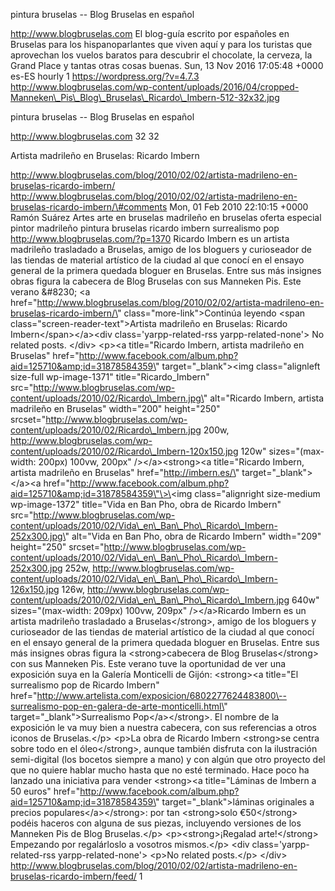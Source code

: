 pintura bruselas -- Blog Bruselas en español

http://www.blogbruselas.com El blog-guía escrito por españoles en
Bruselas para los hispanoparlantes que viven aquí y para los turistas
que aprovechan los vuelos baratos para descubrir el chocolate, la
cerveza, la Grand Place y tantas otras cosas buenas. Sun, 13 Nov 2016
17:05:48 +0000 es-ES hourly 1 https://wordpress.org/?v=4.7.3
http://www.blogbruselas.com/wp-content/uploads/2016/04/cropped-Manneken\_Pis\_Blog\_Bruselas\_Ricardo\_Imbern-512-32x32.jpg

pintura bruselas -- Blog Bruselas en español

http://www.blogbruselas.com 32 32

Artista madrileño en Bruselas: Ricardo Imbern

http://www.blogbruselas.com/blog/2010/02/02/artista-madrileno-en-bruselas-ricardo-imbern/
http://www.blogbruselas.com/blog/2010/02/02/artista-madrileno-en-bruselas-ricardo-imbern/\#comments
Mon, 01 Feb 2010 22:10:15 +0000 Ramón Suárez Artes arte en bruselas
madrileño en bruselas oferta especial pintor madrileño pintura bruselas
ricardo imbern surrealismo pop http://www.blogbruselas.com/?p=1370
Ricardo Imbern es un artista madrileño trasladado a Bruselas, amigo de
los bloguers y curioseador de las tiendas de material artístico de la
ciudad al que conocí en el ensayo general de la primera quedada bloguer
en Bruselas. Entre sus más insignes obras figura la cabecera de Blog
Bruselas con sus Manneken Pis. Este verano &\#8230; \<a
href=\"http://www.blogbruselas.com/blog/2010/02/02/artista-madrileno-en-bruselas-ricardo-imbern/\"
class=\"more-link\"\>Continúa leyendo \<span
class=\"screen-reader-text\"\>Artista madrileño en Bruselas: Ricardo
Imbern\</span\>\</a\>\<div class=\'yarpp-related-rss
yarpp-related-none\'\> No related posts. \</div\> \<p\>\<a
title=\"Ricardo Imbern, artista madrileño en Bruselas\"
href=\"http://www.facebook.com/album.php?aid=125710&amp;id=31878584359\"
target=\"\_blank\"\>\<img class=\"alignleft size-full wp-image-1371\"
title=\"Ricardo\_Imbern\"
src=\"http://www.blogbruselas.com/wp-content/uploads/2010/02/Ricardo\_Imbern.jpg\"
alt=\"Ricardo Imbern, artista madrileño en Bruselas\" width=\"200\"
height=\"250\"
srcset=\"http://www.blogbruselas.com/wp-content/uploads/2010/02/Ricardo\_Imbern.jpg
200w,
http://www.blogbruselas.com/wp-content/uploads/2010/02/Ricardo\_Imbern-120x150.jpg
120w\" sizes=\"(max-width: 200px) 100vw, 200px\" /\>\</a\>\<strong\>\<a
title=\"Ricardo Imbern, artista madrileño en Bruselas\"
href=\"http://imbern.es/\" target=\"\_blank\"\>\</a\>\<a
href=\"http://www.facebook.com/album.php?aid=125710&amp;id=31878584359\"\>\<img
class=\"alignright size-medium wp-image-1372\" title=\"Vida en Ban Pho,
obra de Ricardo Imbern\"
src=\"http://www.blogbruselas.com/wp-content/uploads/2010/02/Vida\_en\_Ban\_Pho\_Ricardo\_Imbern-252x300.jpg\"
alt=\"Vida en Ban Pho, obra de Ricardo Imbern\" width=\"209\"
height=\"250\"
srcset=\"http://www.blogbruselas.com/wp-content/uploads/2010/02/Vida\_en\_Ban\_Pho\_Ricardo\_Imbern-252x300.jpg
252w,
http://www.blogbruselas.com/wp-content/uploads/2010/02/Vida\_en\_Ban\_Pho\_Ricardo\_Imbern-126x150.jpg
126w,
http://www.blogbruselas.com/wp-content/uploads/2010/02/Vida\_en\_Ban\_Pho\_Ricardo\_Imbern.jpg
640w\" sizes=\"(max-width: 209px) 100vw, 209px\" /\>\</a\>Ricardo Imbern
es un artista madrileño trasladado a Bruselas\</strong\>, amigo de los
bloguers y curioseador de las tiendas de material artístico de la ciudad
al que conocí en el ensayo general de la primera quedada bloguer en
Bruselas. Entre sus más insignes obras figura la \<strong\>cabecera de
Blog Bruselas\</strong\> con sus Manneken Pis. Este verano tuve la
oportunidad de ver una exposición suya en la Galería Monticelli de
Gijón: \<strong\>\<a title=\"El surrealismo pop de Ricardo Imbern\"
href=\"http://www.artelista.com/exposicion/6802277624483800\--surrealismo-pop-en-galera-de-arte-monticelli.html\"
target=\"\_blank\"\>Surrealismo Pop\</a\>\</strong\>. El nombre de la
exposición le va muy bien a nuestra cabecera, con sus referencias a
otros iconos de Bruselas.\</p\> \<p\>La obra de Ricardo Imbern
\<strong\>se centra sobre todo en el óleo\</strong\>, aunque también
disfruta con la ilustración semi-digital (los bocetos siempre a mano) y
con algún que otro proyecto del que no quiere hablar mucho hasta que no
esté terminado. Hace poco ha lanzado una iniciativa para vender
\<strong\>\<a title=\"Láminas de Imbern a 50 euros\"
href=\"http://www.facebook.com/album.php?aid=125710&amp;id=31878584359\"
target=\"\_blank\"\>láminas originales a precios
populares\</a\>\</strong\>: por tan \<strong\>solo €50\</strong\> podéis
haceros con alguna de sus piezas, incluyendo versiones de los Manneken
Pis de Blog Bruselas.\</p\> \<p\>\<strong\>¡Regalad arte!\</strong\>
Empezando por regalárloslo a vosotros mismos.\</p\> \<div
class=\'yarpp-related-rss yarpp-related-none\'\> \<p\>No related
posts.\</p\> \</div\>
http://www.blogbruselas.com/blog/2010/02/02/artista-madrileno-en-bruselas-ricardo-imbern/feed/
1
